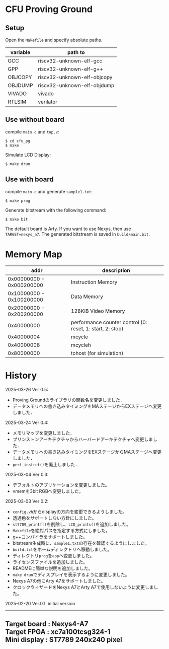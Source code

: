 # CFU Proving Ground

## Setup
Open the `Makefile` and specify absolute paths.

| variable   |  path to                     |
| -----------| -----------------------------|
| GCC        | riscv32-unknown-elf-gcc      |
| GPP        | riscv32-unknown-elf-g++      |
| OBJCOPY    | riscv32-unknown-elf-objcopy  |
| OBJDUMP    | riscv32-unknown-elf-objdump  |
| VIVADO     | vivado                       |
| RTLSIM     | verilator                    |

## Use without board

compile `main.c` and `top.v`:
```
$ cd cfu_pg
$ make
```

Simulate LCD Display:
```
$ make drun
```

## Use with board
compile `main.c` and generate `sample1.txt`:
```
$ make prog
```

Generate bitstream with the following command:
```
$ make bit
```
The default board is Arty. 
If you want to use Nexys, then use `TARGET=nexys_a7`.
The generated bitstream is saved in `build/main.bit`.

# Memory Map
| addr   |  description                     |
| -----------| -----------------------------|
| 0x00000000 - 0x000200000 | Instruction Memory     |
| 0x10000000 - 0x100200000 | Data Memory            |
| 0x20000000 - 0x200200000 | 128KiB Video Memory    |
| 0x40000000 | performance counter control (0: reset, 1: start, 2: stop)|
| 0x40000004 | mcycle                  |
| 0x40000008 | mcycleh                 |
| 0x80000000 | tohost (for simulation) |

# History
2025-03-26 Ver 0.5:
- Proving Groundのライブラリの関数名を変更しました．
- データメモリへの書き込みタイミングをMAステージからEXステージへ変更しました．

2025-03-24 Ver 0.4:
- メモリマップを変更しました．
- プリンストンアーキテクチャからハーバードアーキテクチャへ変更しました．
- データメモリへの書き込みタイミングをEXステージからMAステージへ変更しました．
- `perf_instret()`を廃止しました．

2025-03-04 Ver 0.3:
- デフォルトのアプリケーションを変更しました。
- vmemを3bit RGBへ変更しました。

2025-03-03 Ver 0.2:
- `config.vh`からdisplayの方向を変更できるようしました。
- 透過色をサポートしない方針にしました。
- `st7789_printf()`を削除し、`LCD_prints()`を追加しました。
- `Makefile`を絶対パスを指定する方式にしました。
- g++コンパイラをサポートしました。
- bitstream生成時に、`sample1.txt`の存在を確認するようにしました。
- `build.tcl`をホームディレクトリへ移動しました。
- ディレクトリ`prog`を`app`へ変更しました。
- ライセンスファイルを追加しました。
- READMEに簡単な説明を追加しました。
- `make drun`でディスプレイを表示するように変更しました。
- Nexys A7の他にArty A7をサポートしました。
- クロックウィザードをNexys A7とArty A7で使用しないように変更しました。

2025-02-20 Ver.0.1: initial version

---
Target board     : Nexys4-A7           
Target FPGA      : xc7a100tcsg324-1    
Mini display     : ST7789 240x240 pixel
---
